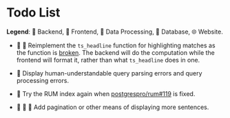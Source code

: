 # Todo List

**Legend**: 🦀 Backend, 🎨 Frontend, 🐍 Data Processing, 🐘 Database, 🌐 Website.

- 🦀 🎨 Reimplement the `ts_headline` function for highlighting matches as the function is [broken](https://www.postgresql.org/message-id/flat/152461454026.19805.6310947081647212894%40wrigleys.postgresql.org). The backend will do the computation while the frontend will format it, rather than what `ts_headline` does in one.

- 🎨 Display human-understandable query parsing errors and query processing errors.

- 🐘 Try the RUM index again when [postgrespro/rum#119](https://github.com/postgrespro/rum/issues/119) is fixed.

- 🐘 🦀 🎨 Add pagination or other means of displaying more sentences.
